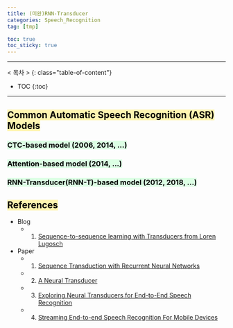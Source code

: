 ```yaml
---
title: (미완)RNN-Transducer
categories: Speech_Recognition
tag: [tmp]

toc: true
toc_sticky: true
---
```


---
< 목차 >
{: class="table-of-content"}
* TOC
{:toc}
---

## <mark style='background-color: #fff5b1'> Common Automatic Speech Recognition (ASR) Models </mark>

### <mark style='background-color: #dcffe4'> CTC-based model (2006, 2014, ...) </mark>

### <mark style='background-color: #dcffe4'> Attention-based model (2014, ...) </mark>

### <mark style='background-color: #dcffe4'> RNN-Transducer(RNN-T)-based model (2012, 2018, ...) </mark>

## <mark style='background-color: #fff5b1'> References </mark>

- Blog
  - 1. [Sequence-to-sequence learning with Transducers from Loren Lugosch](https://lorenlugosch.github.io/posts/2020/11/transducer/)
- Paper
  - 1. [Sequence Transduction with Recurrent Neural Networks](https://arxiv.org/pdf/1211.3711)
  - 2. [A Neural Transducer](https://arxiv.org/pdf/1511.04868)
  - 3. [Exploring Neural Transducers for End-to-End Speech Recognition](https://arxiv.org/pdf/1707.07413)
  - 4. [Streaming End-to-end Speech Recognition For Mobile Devices](https://arxiv.org/pdf/1811.06621)
